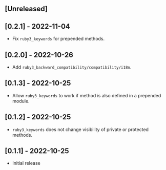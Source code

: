 ## [Unreleased]

## [0.2.1] - 2022-11-04

- Fix `ruby3_keywords` for prepended methods.

## [0.2.0] - 2022-10-26

- Add `ruby3_backward_compatibility/compatibility/i18n`.

## [0.1.3] - 2022-10-25

- Allow `ruby3_keywords` to work if method is also defined in a prepended module.

## [0.1.2] - 2022-10-25

- `ruby3_keywords` does not change visibility of private or protected methods.

## [0.1.1] - 2022-10-25

- Initial release
